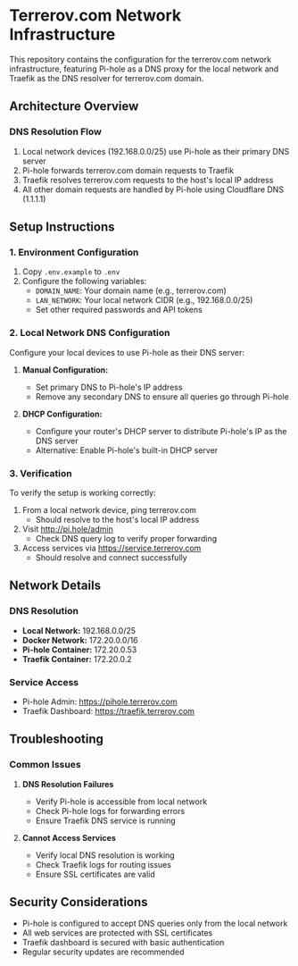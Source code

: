 # Terrerov.com Network Infrastructure

This repository contains the configuration for the terrerov.com network infrastructure, featuring Pi-hole as a DNS proxy for the local network and Traefik as the DNS resolver for terrerov.com domain.

## Architecture Overview

### DNS Resolution Flow
1. Local network devices (192.168.0.0/25) use Pi-hole as their primary DNS server
2. Pi-hole forwards terrerov.com domain requests to Traefik
3. Traefik resolves terrerov.com requests to the host's local IP address
4. All other domain requests are handled by Pi-hole using Cloudflare DNS (1.1.1.1)

## Setup Instructions

### 1. Environment Configuration
1. Copy `.env.example` to `.env`
2. Configure the following variables:
   - `DOMAIN_NAME`: Your domain name (e.g., terrerov.com)
   - `LAN_NETWORK`: Your local network CIDR (e.g., 192.168.0.0/25)
   - Set other required passwords and API tokens

### 2. Local Network DNS Configuration

Configure your local devices to use Pi-hole as their DNS server:

1. **Manual Configuration:**
   - Set primary DNS to Pi-hole's IP address
   - Remove any secondary DNS to ensure all queries go through Pi-hole

2. **DHCP Configuration:**
   - Configure your router's DHCP server to distribute Pi-hole's IP as the DNS server
   - Alternative: Enable Pi-hole's built-in DHCP server

### 3. Verification

To verify the setup is working correctly:

1. From a local network device, ping terrerov.com
   - Should resolve to the host's local IP address
2. Visit http://pi.hole/admin
   - Check DNS query log to verify proper forwarding
3. Access services via https://service.terrerov.com
   - Should resolve and connect successfully

## Network Details

### DNS Resolution
- **Local Network:** 192.168.0.0/25
- **Docker Network:** 172.20.0.0/16
- **Pi-hole Container:** 172.20.0.53
- **Traefik Container:** 172.20.0.2

### Service Access
- Pi-hole Admin: https://pihole.terrerov.com
- Traefik Dashboard: https://traefik.terrerov.com

## Troubleshooting

### Common Issues

1. **DNS Resolution Failures**
   - Verify Pi-hole is accessible from local network
   - Check Pi-hole logs for forwarding errors
   - Ensure Traefik DNS service is running

2. **Cannot Access Services**
   - Verify local DNS resolution is working
   - Check Traefik logs for routing issues
   - Ensure SSL certificates are valid

## Security Considerations

- Pi-hole is configured to accept DNS queries only from the local network
- All web services are protected with SSL certificates
- Traefik dashboard is secured with basic authentication
- Regular security updates are recommended